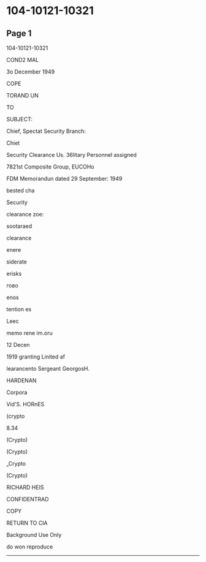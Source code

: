 # 104-10121-10321

## Page 1

104-10121-10321

COND2 MAL

3o December 1949

COPE

TORAND UN

TO

SUBJECT:

Chief, Spectat Security Branch:

Chiet

Security Clearance Us. 36litary Personnel assigned

7821st Composite Group, EUCOHo

FDM Memorandun dated 29 September: 1949

bested cha

Security

clearance zoe:

sootaraed

clearance

enere

siderate

erisks

гово

enos

tention es

Leec

memo rene im.oru

12 Decen

1919 granting Linited af

learancento Sergeant GeorgosH.

HARDENAN

Corpora

Vid'S. HORnES

(crypto

8.34

(Crypto)

(Crypto)

„Crypto

(Crypto)

RICHARD HEIS

CONFIDENTRAD

COPY

RETURN TO CIA

Background Use Only

do won reproduce

---

